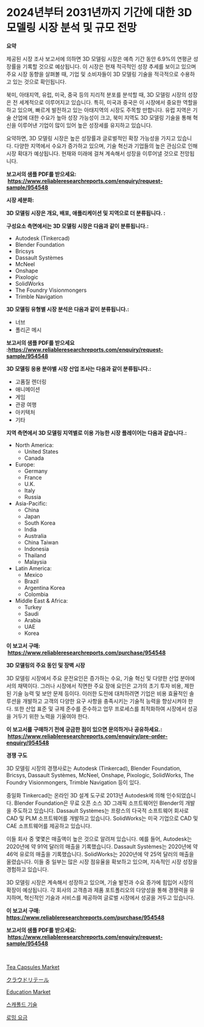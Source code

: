 <p><h1>2024년부터 2031년까지 기간에 대한 3D 모델링 시장 분석 및 규모 전망</h1></p><p><strong>요약</strong></p>
<p><p>제공된 시장 조사 보고서에 의하면 3D 모델링 시장은 예측 기간 동안 6.9%의 연평균 성장률을 기록할 것으로 예상됩니다. 이 시장은 현재 적극적인 성장 추세를 보이고 있으며 주요 시장 동향을 살펴볼 때, 기업 및 소비자들이 3D 모델링 기술을 적극적으로 수용하고 있는 것으로 확인됩니다.</p><p>북미, 아태지역, 유럽, 미국, 중국 등의 지리적 분포를 분석할 때, 3D 모델링 시장의 성장은 전 세계적으로 이루어지고 있습니다. 특히, 미국과 중국은 이 시장에서 중요한 역할을 하고 있으며, 빠르게 발전하고 있는 아태지역의 시장도 주목할 만합니다. 유럽 지역은 기술 산업에 대한 수요가 높아 성장 가능성이 크고, 북미 지역도 3D 모델링 기술을 통해 혁신을 이루어낸 기업이 많이 있어 높은 성장세를 유지하고 있습니다.</p><p>요약하면, 3D 모델링 시장은 높은 성장률과 글로벌적인 확장 가능성을 가지고 있습니다. 다양한 지역에서 수요가 증가하고 있으며, 기술 혁신과 기업들의 높은 관심으로 인해 시장 확대가 예상됩니다. 현재와 미래에 걸쳐 계속해서 성장을 이루어낼 것으로 전망됩니다.</p></p>
<p><strong>보고서의 샘플 PDF를 받으세요: &nbsp;<a href="https://www.reliableresearchreports.com/enquiry/request-sample/954548">https://www.reliableresearchreports.com/enquiry/request-sample/954548</a></strong></p>
<p><strong>시장 세분화:</strong></p>
<p><strong> 3D 모델링 시장은 개요, 배포, 애플리케이션 및 지역으로 더 분류됩니다. :</strong></p>
<p><strong>구성요소 측면에서는 3D 모델링 시장은 다음과 같이 분류됩니다.:</strong></p>
<p><ul><li>Autodesk (Tinkercad)</li><li>Blender Foundation</li><li>Bricsys</li><li>Dassault Systèmes</li><li>McNeel</li><li>Onshape</li><li>Pixologic</li><li>SolidWorks</li><li>The Foundry Visionmongers</li><li>Trimble Navigation</li></ul></p>
<p><strong> 3D 모델링 유형별 시장 분석은 다음과 같이 분류됩니다.:</strong></p>
<p><ul><li>너브</li><li>폴리곤 메시</li></ul></p>
<p><strong>보고서의 샘플 PDF를 받으세요 :<a href="https://www.reliableresearchreports.com/enquiry/request-sample/954548">https://www.reliableresearchreports.com/enquiry/request-sample/954548</a></strong></p>
<p><strong> 3D 모델링 응용 분야별 시장 산업 조사는 다음과 같이 분류됩니다.:</strong></p>
<p><ul><li>고품질 렌더링</li><li>애니메이션</li><li>게임</li><li>관광 여행</li><li>아키텍처</li><li>기타</li></ul></p>
<p><strong>지역 측면에서 3D 모델링 지역별로 이용 가능한 시장 플레이어는 다음과 같습니다.:</strong></p>
<p><ul>
    <li>
        North America:
        <ul>
            <li>United States</li>
            <li>Canada</li>
        </ul>
    </li>
    <li>
        Europe:
        <ul>
            <li>Germany</li>
            <li>France</li>
            <li>U.K.</li>
            <li>Italy</li>
            <li>Russia</li>
        </ul>
    </li>
    <li>
        Asia-Pacific:
        <ul>
            <li>China</li>
            <li>Japan</li>
            <li>South Korea</li>
            <li>India</li>
            <li>Australia</li>
            <li>China Taiwan</li>
            <li>Indonesia</li>
            <li>Thailand</li>
            <li>Malaysia</li>
        </ul>
    </li>
    <li>
        Latin America:
        <ul>
            <li>Mexico</li>
            <li>Brazil</li>
            <li>Argentina Korea</li>
            <li>Colombia</li>
        </ul>
    </li>
    <li>
        Middle East & Africa:
        <ul>
            <li>Turkey</li>
            <li>Saudi</li>
            <li>Arabia</li>
            <li>UAE</li>
            <li>Korea</li>
        </ul>
    </li>
    </ul></p>
<p><strong>이 보고서 구매: &nbsp;<a href="https://www.reliableresearchreports.com/purchase/954548">https://www.reliableresearchreports.com/purchase/954548</a></strong></p>
<p><strong>3D 모델링의 주요 동인 및 장벽 시장</strong></p>
<p><p>3D 모델링 시장에서 주요 운전요인은 증가하는 수요, 기술 혁신 및 다양한 산업 분야에서의 채택이다. 그러나 시장에서 직면한 주요 장애 요인은 고가의 초기 투자 비용, 제한된 기술 능력 및 보안 문제 등이다. 이러한 도전에 대처하려면 기업은 비용 효율적인 솔루션을 개발하고 고객의 다양한 요구 사항을 충족시키는 기술적 능력을 향상시켜야 한다. 또한 산업 표준 및 규제 준수를 준수하고 업무 프로세스를 최적화하여 시장에서 성공을 거두기 위한 노력을 기울여야 한다.</p></p>
<p><strong>이 보고서를 구매하기 전에 궁금한 점이 있으면 문의하거나 공유하세요.: &nbsp;<a href="https://www.reliableresearchreports.com/enquiry/pre-order-enquiry/954548">https://www.reliableresearchreports.com/enquiry/pre-order-enquiry/954548</a></strong></p>
<p><strong>경쟁 구도</strong></p>
<p><p>3D 모델링 시장의 경쟁사로는 Autodesk (Tinkercad), Blender Foundation, Bricsys, Dassault Systèmes, McNeel, Onshape, Pixologic, SolidWorks, The Foundry Visionmongers, Trimble Navigation 등이 있다. </p><p>중일화 Tinkercad는 온라인 3D 설계 도구로 2013년 Autodesk에 의해 인수되었습니다. Blender Foundation은 무료 오픈 소스 3D 그래픽 소프트웨어인 Blender의 개발을 주도하고 있습니다. Dassault Systèmes는 프랑스의 다국적 소프트웨어 회사로 CAD 및 PLM 소프트웨어를 개발하고 있습니다. SolidWorks는 미국 기업으로 CAD 및 CAE 소프트웨어를 제공하고 있습니다. </p><p>이들 회사 중 몇몇은 매출액이 높은 것으로 알려져 있습니다. 예를 들어, Autodesk는 2020년에 약 91억 달러의 매출을 기록했습니다. Dassault Systèmes는 2020년에 약 46억 유로의 매출을 기록했습니다. SolidWorks는 2020년에 약 25억 달러의 매출을 올렸습니다. 이들 중 일부는 많은 시장 점유율을 확보하고 있으며, 지속적인 시장 성장을 경험하고 있습니다. </p><p>3D 모델링 시장은 계속해서 성장하고 있으며, 기술 발전과 수요 증가에 힘입어 시장의 확장이 예상됩니다. 각 회사의 고객층과 제품 포트폴리오의 다양성을 통해 경쟁력을 유지하며, 혁신적인 기술과 서비스를 제공하여 글로벌 시장에서 성공을 거두고 있습니다.</p></p>
<p><strong>이 보고서 구매: &nbsp; <a href="https://www.reliableresearchreports.com/purchase/954548">https://www.reliableresearchreports.com/purchase/954548</a></strong></p>
<p><strong>보고서의 샘플 PDF를 받으세요: &nbsp;<a href="https://www.reliableresearchreports.com/enquiry/request-sample/954548">https://www.reliableresearchreports.com/enquiry/request-sample/954548</a></strong><strong></strong></p>
<p>&nbsp;</p>
<p><p><a href="https://issuu.com/reportprime-2/docs/tea-capsules-market-size-2030.pptx">Tea Capsules Market</a></p><p><a href="https://github.com/zjkmgcs938405/Market-Research-Report-List-1/blob/main/3303917185268.md">クラウドリテール</a></p><p><a href="https://issuu.com/reportprime-2/docs/education-market-size-2030.pptx">Education Market</a></p><p><a href="https://github.com/vsnao330707/Market-Research-Report-List-1/blob/main/2868566185203.md">스캐폴드 기술</a></p><p><a href="https://github.com/laholand/Market-Research-Report-List-2/blob/main/2222139185202.md">로밍 요금</a></p></p>